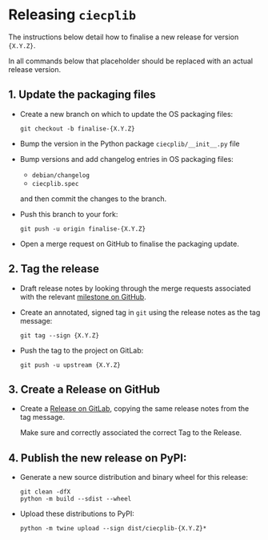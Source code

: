 # Releasing `ciecplib`

The instructions below detail how to finalise a new release
for version `{X.Y.Z}`.

In all commands below that placeholder should be replaced
with an actual release version.

## 1. Update the packaging files

-   Create a new branch on which to update the OS packaging files:

    ```shell
    git checkout -b finalise-{X.Y.Z}
    ```

-   Bump the version in the Python package `ciecplib/__init__.py` file

-   Bump versions and add changelog entries in OS packaging files:

    - `debian/changelog`
    - `ciecplib.spec`

    and then commit the changes to the branch.

-   Push this branch to your fork:

    ```shell
    git push -u origin finalise-{X.Y.Z}
    ```

-   Open a merge request on GitHub to finalise the packaging update.

## 2. Tag the release

-   Draft release notes by looking through the merge requests associated
    with the relevant
    [milestone on GitHub](https://github.com/duncanmmacleod/ciecplib/milestones).

-   Create an annotated, signed tag in `git` using the release notes
    as the tag message:

    ```shell
    git tag --sign {X.Y.Z}
    ```

-   Push the tag to the project on GitLab:

    ```shell
    git push -u upstream {X.Y.Z}
    ```

## 3. Create a Release on GitHub

-   Create a
    [Release on GitLab](https://github.com/duncanmmacleod/ciecplib/releases/new),
    copying the same release notes from the tag message.

    Make sure and correctly associated the correct Tag to the Release.

## 4. Publish the new release on PyPI:

-   Generate a new source distribution and binary wheel for this release:

    ```shell
    git clean -dfX
    python -m build --sdist --wheel
    ```

-   Upload these distributions to PyPI:

    ```shell
    python -m twine upload --sign dist/ciecplib-{X.Y.Z}*
    ```
